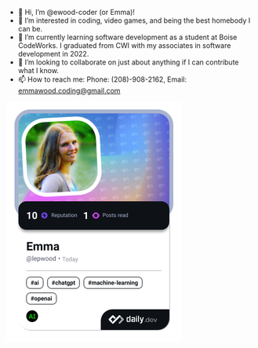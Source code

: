- 👋 Hi, I’m @ewood-coder (or Emma)!
- 👀 I’m interested in coding, video games, and being the best homebody I can be.
- 🌱 I’m currently learning software development as a student at Boise CodeWorks. I graduated from CWI with my associates in software development in 2022.
- 💞️ I’m looking to collaborate on just about anything if I can contribute what I know.
- 📫 How to reach me: Phone: (208)-908-2162,  Email: emmawood.coding@gmail.com

<a href="https://app.daily.dev/lepwood"><img src="./devcard.png" width="356" alt="Emma's Dev Card"/></a>

<!---
ewood-coder/ewood-coder is a ✨ special ✨ repository because its `README.md` (this file) appears on your GitHub profile.
You can click the Preview link to take a look at your changes.
--->
